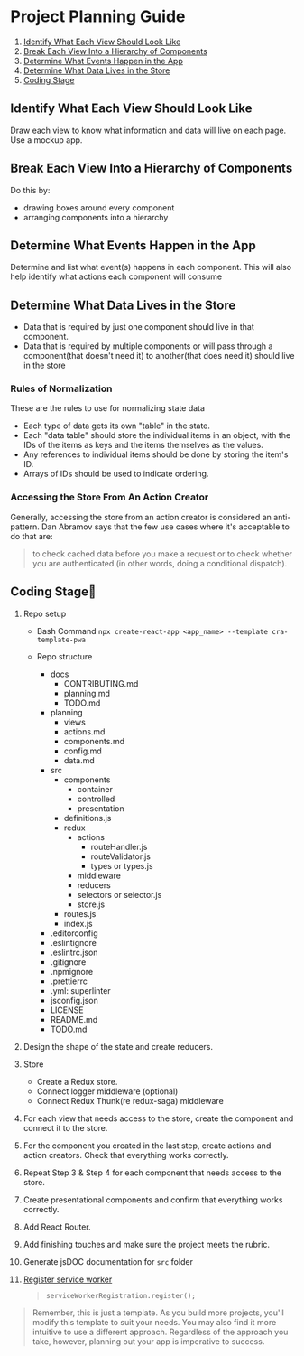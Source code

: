 # Project Planning Guide

1. [Identify What Each View Should Look Like](#identify-what-each-view-should-look-like)
2. [Break Each View Into a Hierarchy of Components](#break-each-view-into-a-hierarchy-of-components)
3. [Determine What Events Happen in the App](#determine-what-events-happen-in-the-app)
4. [Determine What Data Lives in the Store](#determine-what-data-lives-in-the-store)
5. [Coding Stage](#coding-stage)

## Identify What Each View Should Look Like

Draw each view to know what information and data will live on each page.
Use a mockup app.

## Break Each View Into a Hierarchy of Components

Do this by:

- drawing boxes around every component
- arranging components into a hierarchy

## Determine What Events Happen in the App

Determine and list what event(s) happens in each component.
This will also help identify what actions each component will consume

## Determine What Data Lives in the Store

- Data that is required by just one component should live in that component.
- Data that is required by multiple components or will pass through a component(that doesn't need it) to another(that does need it) should live in the store

### Rules of Normalization

These are the rules to use for normalizing state data

- Each type of data gets its own "table" in the state.
- Each "data table" should store the individual items in an object, with the IDs of the items as keys and the items themselves as the values.
- Any references to individual items should be done by storing the item's ID.
- Arrays of IDs should be used to indicate ordering.

### Accessing the Store From An Action Creator

Generally, accessing the store from an action creator is considered an anti-pattern. Dan Abramov says that the few use cases where it's acceptable to do that are:

> to check cached data before you make a request or to check whether you are authenticated (in other words, doing a conditional dispatch).

## Coding Stage🔨

1. Repo setup

   - Bash Command `npx create-react-app <app_name> --template cra-template-pwa`

   - Repo structure
     - docs
       - CONTRIBUTING.md
       - planning.md
       - TODO.md
     - planning
       - views
       - actions.md
       - components.md
       - config.md
       - data.md
     - src
       - components
         - container
         - controlled
         - presentation
       - definitions.js
       - redux
         - actions
           - routeHandler.js
           - routeValidator.js
           - types or types.js
         - middleware
         - reducers
         - selectors or selector.js
         - store.js
       - routes.js
       - index.js
     - .editorconfig
     - .eslintignore
     - .eslintrc.json
     - .gitignore
     - .npmignore
     - .prettierrc
     - .yml: superlinter
     - jsconfig.json
     - LICENSE
     - README.md
     - TODO.md

2. Design the shape of the state and create reducers.

3. Store

   - Create a Redux store.
   - Connect logger middleware (optional)
   - Connect Redux Thunk(re redux-saga) middleware

4. For each view that needs access to the store, create the component and connect it to the store.

5. For the component you created in the last step, create actions and action creators. Check that everything works correctly.

6. Repeat Step 3 & Step 4 for each component that needs access to the store.

7. Create presentational components and confirm that everything works correctly.

8. Add React Router.

9. Add finishing touches and make sure the project meets the rubric.

10. Generate jsDOC documentation for `src` folder

11. [Register service worker](../src/index.js)
    > `serviceWorkerRegistration.register();`

> Remember, this is just a template. As you build more projects, you'll modify this template to suit your needs. You may also find it more intuitive to use a different approach. Regardless of the approach you take, however, planning out your app is imperative to success.

